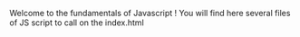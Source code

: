 Welcome to the fundamentals of Javascript !
You will find here several files of JS script to call on the index.html
